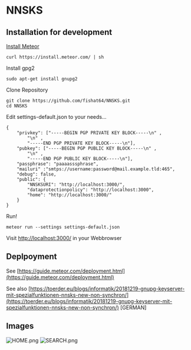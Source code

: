 # NNSKS
## Installation for development
[Install Meteor](https://www.meteor.com/install)
````
curl https://install.meteor.com/ | sh
````
Install gpg2
````
sudo apt-get install gnupg2
````

Clone Repository
````
git clone https://github.com/fishat64/NNSKS.git
cd NNSKS
````
Edit settings-default.json to your needs...
````
{
	"privkey": ["-----BEGIN PGP PRIVATE KEY BLOCK-----\n" ,
		"\n" ,
		"-----END PGP PRIVATE KEY BLOCK-----\n"],
	"pubkey": ["-----BEGIN PGP PUBLIC KEY BLOCK-----\n" ,
		"\n" ,
		"-----END PGP PUBLIC KEY BLOCK-----\n"],
	"passphrase": "paaaasssphrase",
	"mailuri" :"smtps://username:password@mail.example.tld:465",
	"debug": false,
	"public": {
		"NNSKSURI": "http://localhost:3000/",
		"dataprotectionpolicy": "http://localhost:3000",
		"home": "http://localhost:3000/"
	}
}
````
Run!
````
meteor run --settings settings-default.json
````
Visit
[http://localhost:3000/](http://localhost:3000/) in your Webbrowser

## Deplpoyment

See [https://guide.meteor.com/deployment.html](https://guide.meteor.com/deployment.html)

See also [https://toerder.eu/blogs/informatik/20181219-gnupg-keyserver-mit-spezialfunktionen-nnsks-new-non-synchron/](https://toerder.eu/blogs/informatik/20181219-gnupg-keyserver-mit-spezialfunktionen-nnsks-new-non-synchron/) [GERMAN]

## Images
![HOME.png](https://toerder.eu/download/B20181220T000000008.png)
![SEARCH.png](https://toerder.eu/download/B20181220T000000009.png)
